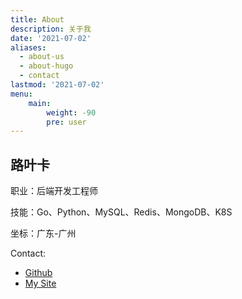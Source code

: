 ```yaml
---
title: About
description: 关于我
date: '2021-07-02'
aliases:
  - about-us
  - about-hugo
  - contact
lastmod: '2021-07-02'
menu:
    main: 
        weight: -90
        pre: user
---
```

## 路叶卡

职业：后端开发工程师

技能：Go、Python、MySQL、Redis、MongoDB、K8S

坐标：广东-广州

Contact:
 - [Github](https://github.com/lyeka)
 - [My Site](http://www.icewater.xyz)


